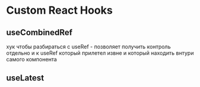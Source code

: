 # Custom React Hooks

## useCombinedRef
хук чтобы разбираться с useRef - позволяет получить контроль отдельно и к useRef который прилетел извне и который находить внтури самого компонента


## useLatest
